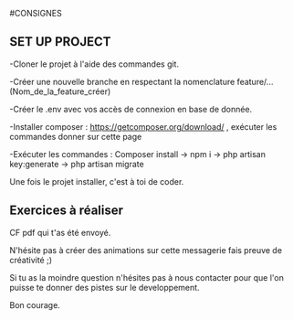#CONSIGNES

## SET UP PROJECT


-Cloner le projet à l'aide des commandes git.

-Créer une nouvelle branche en respectant la nomenclature feature/...(Nom_de_la_feature_créer)

-Créer le .env avec vos accès de connexion en base de donnée.

-Installer composer : https://getcomposer.org/download/ , exécuter les commandes donner sur cette page

-Exécuter les commandes : Composer install -> npm i -> php artisan key:generate -> php artisan migrate

Une fois le projet installer, c'est à toi de coder.


## Exercices à réaliser 

CF pdf qui t'as été envoyé.


N'hésite pas à créer des animations sur cette messagerie fais preuve de créativité ;)


Si tu as la moindre question n'hésites pas à nous contacter pour que l'on puisse te donner des pistes sur le developpement.

Bon courage.




